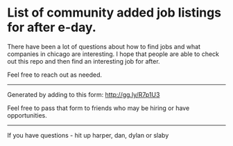 List of community added job listings for after e-day. 
============

There have been a lot of questions about how to find jobs and what companies in chicago are interesting. I hope that people are able to check out this repo and then find an interesting job for after. 

Feel free to reach out as needed.  

----

Generated by adding to this form: http://gg.ly/R7p1U3

Feel free to pass that form to friends who may be hiring or have opportunities. 

----

If you have questions - hit up harper, dan, dylan or slaby
